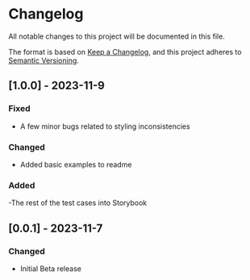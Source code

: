 # Changelog

All notable changes to this project will be documented in this file.

The format is based on [Keep a Changelog](https://keepachangelog.com/en/1.1.0/),
and this project adheres to [Semantic Versioning](https://semver.org/spec/v2.0.0.html).

<!-- These are the allowed headers
 ## [Semver - date]
### Added
### Fixed
### Changed
### Removed
 -->

## [1.0.0] - 2023-11-9

### Fixed

- A few minor bugs related to styling inconsistencies

### Changed

- Added basic examples to readme

### Added 

-The rest of the test cases into Storybook

## [0.0.1] - 2023-11-7

### Changed

- Initial Beta release
